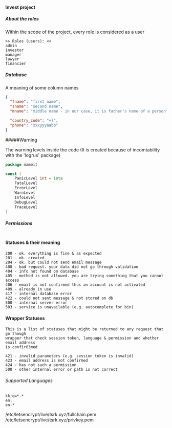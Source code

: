 #### Invest project

##### About the roles 
Within the scope of the project, every role is considered as a user

```text
>> Roles (users): <<
admin
investor
manager
lawyer
financier
```

##### Database

A meaning of some column names

```json
{
  "fname": "first name",
  "sname": "second name",
  "mname": "middle name - in our case, it is father's name of a person",

  "country_code": "+7",
  "phone": "xxxyyyaabb"
}
```

#####Warning

The warning levels inside the code (It is created because of incomtability with the 'logrus' package)

```go
package nameit

const (
	PanicLevel int = iota
	FatalLevel
	ErrorLevel
	WarnLevel
	InfoLevel
	DebugLevel
	TraceLevel
)
```

##### Permissions
```go

```

#### Statuses & their meaning
```text
200 - ok. everything is fine & as expected
201 - ok. created
204 - ok. but could not send email message
400 - bad request. your data did not go through validation 
404 - info not found on database
405 - method is not allowed. you are trying something that you cannot access
406 - email is not confirmed thus an account is not activated
409 - already in use
417 - internal database error
422 - could not sent message & not stored on db
500 - internal server error
503 - service is unavailable (e.g. autocomplete for bin)
```

#### Wrapper Statuses
```text
This is a list of statuses that might be returned to any request that go though
wrapper that check session token, language & permission and whether email address 
is confir03med

421 - invalid parameters (e.g. session token is invalid) 
423 - email address is not confirmed 
424 - has not such a permission 
500 - other internal error or path is not correct
```

###### Supported Languages
```text
kk;q=*.*
en;
en-*
```

/etc/letsencrypt/live/tsrk.xyz/fullchain.pem
/etc/letsencrypt/live/tsrk.xyz/privkey.pem


